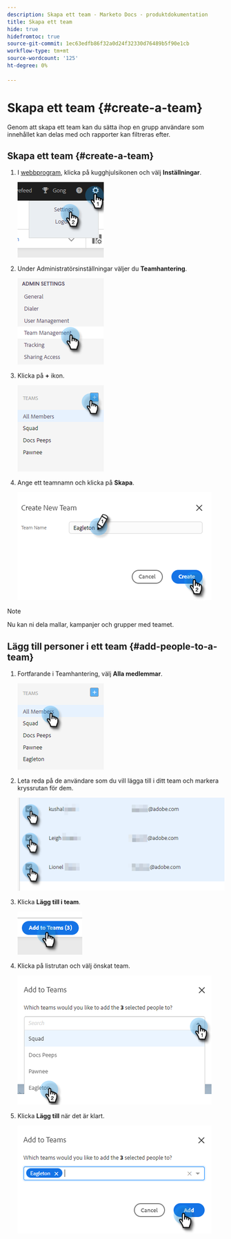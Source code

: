 ```yaml
---
description: Skapa ett team - Marketo Docs - produktdokumentation
title: Skapa ett team
hide: true
hidefromtoc: true
source-git-commit: 1ec63edfb86f32a0d24f32330d76489b5f90e1cb
workflow-type: tm+mt
source-wordcount: '125'
ht-degree: 0%

---
```


# Skapa ett team {#create-a-team}

Genom att skapa ett team kan du sätta ihop en grupp användare som innehållet kan delas med och rapporter kan filtreras efter.

## Skapa ett team {#create-a-team}

1. I [webbprogram](https://toutapp.com/login), klicka på kugghjulsikonen och välj **Inställningar**.

   ![](assets/create-a-team-1.png)

1. Under Administratörsinställningar väljer du **Teamhantering**.

   ![](assets/create-a-team-2.png)

1. Klicka på **+** ikon.

   ![](assets/create-a-team-3.png)

1. Ange ett teamnamn och klicka på **Skapa**.

   ![](assets/create-a-team-4.png)

>[!NOTE]
>
>Nu kan ni dela mallar, kampanjer och grupper med teamet.

## Lägg till personer i ett team {#add-people-to-a-team}

1. Fortfarande i Teamhantering, välj **Alla medlemmar**.

   ![](assets/create-a-team-5.png)

1. Leta reda på de användare som du vill lägga till i ditt team och markera kryssrutan för dem.

   ![](assets/create-a-team-6.png)

1. Klicka **Lägg till i team**.

   ![](assets/create-a-team-7.png)

1. Klicka på listrutan och välj önskat team.

   ![](assets/create-a-team-8.png)

1. Klicka **Lägg till** när det är klart.

   ![](assets/create-a-team-9.png)
